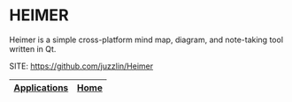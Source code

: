 # HEIMER

 Heimer is a simple cross-platform mind map, diagram, 
 and note-taking tool written in Qt. 
 
 SITE: https://github.com/juzzlin/Heimer

 | [Applications](https://portable-linux-apps.github.io/apps.html) | [Home](https://portable-linux-apps.github.io)
 | --- | --- |
